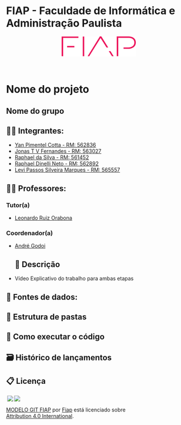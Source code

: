 # FIAP - Faculdade de Informática e Administração Paulista 

<p align="center">
<a href= "https://www.fiap.com.br/"><img src="assets/logo-fiap.png" alt="FIAP - Faculdade de Informática e Admnistração Paulista" border="0" width=40% height=40%></a>
</p>

<br>

# Nome do projeto

## Nome do grupo

## 👨‍🎓 Integrantes: 

- <a href="https://www.linkedin.com/in/yan-cotta">Yan Pimentel Cotta -  RM: 562836</a>
- <a href="https://www.linkedin.com/in/jonastadeufernandes">Jonas T V Fernandes -  RM: 563027</a>
- <a href="https://www.linkedin.com/in/raphaelsilva-phael">Raphael da Silva - RM: 561452</a> 
- <a href="https://www.linkedin.com/in/raphael-dinelli-8a01b278/">Raphael Dinelli Neto - RM: 562892</a> 
- <a href="https://www.linkedin.com/company/inova-fusca">Levi Passos Silveira Marques - RM: 565557</a>

## 👩‍🏫 Professores:
### Tutor(a) 
- <a href="https://www.linkedin.com/in/leonardoorabona">Leonardo Ruiz Orabona</a>
### Coordenador(a)
- <a href="https://www.linkedin.com/in/andregodoichiovato/">André Godoi</a>
 
    ## 📜 Descrição



- Vídeo Explicativo do trabalho para ambas etapas</a>


## 💽 Fontes de dados: 



## 📁 Estrutura de pastas


## 🔧 Como executar o código




## 🗃 Histórico de lançamentos

   
## 📋 Licença

<img style="height:22px!important;margin-left:3px;vertical-align:text-bottom;" src="https://mirrors.creativecommons.org/presskit/icons/cc.svg?ref=chooser-v1"><img style="height:22px!important;margin-left:3px;vertical-align:text-bottom;" src="https://mirrors.creativecommons.org/presskit/icons/by.svg?ref=chooser-v1"><p xmlns:cc="http://creativecommons.org/ns#" xmlns:dct="http://purl.org/dc/terms/"><a property="dct:title" rel="cc:attributionURL" href="https://github.com/agodoi/template">MODELO GIT FIAP</a> por <a rel="cc:attributionURL dct:creator" property="cc:attributionName" href="https://fiap.com.br">Fiap</a> está licenciado sobre <a href="http://creativecommons.org/licenses/by/4.0/?ref=chooser-v1" target="_blank" rel="license noopener noreferrer" style="display:inline-block;">Attribution 4.0 International</a>.</p>